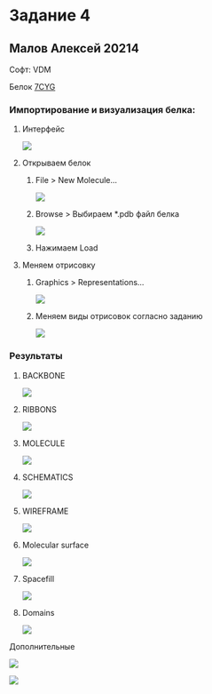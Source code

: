 # Задание 4
## Малов Алексей 20214
Софт: VDM 

Бeлок [7CYG](https://www.rcsb.org/structure/7CYG)

### Импортирование и визуализация белка:
1. Интерфейс

    ![](./readme_imgs/image1.jpg)

2. Открываем белок

    1. File > New Molecule...

        ![](./readme_imgs/image2.jpg)

    2. Browse > Выбираем *.pdb файл белка

        ![](./readme_imgs/image3.jpg)

    3. Нажимаем Load

3. Меняем отрисовку

    1. Graphics > Representations...

        ![](./readme_imgs/image4.jpg)

    2. Меняем виды отрисовок согласно заданию

        ![](./readme_imgs/image5.png)


### Результаты

1. BACKBONE

    ![](./readme_imgs/backbone.png)

2. RIBBONS

    ![](./readme_imgs/ribbons.png)

3. MOLECULE

    ![](./readme_imgs/molecule.png)

4. SCHEMATICS

    ![](./readme_imgs/cartoon.png)

5. WIREFRAME

    ![](./readme_imgs/wireframe.png)

6. Molecular surface

    ![](./readme_imgs/molecular_surface.png)

7. Spacefill

    ![](./readme_imgs/spacefill.png)

8. Domains

    ![](./readme_imgs/domains.png)

Дополнительные

![](./readme_imgs/additional1.png)

![](./readme_imgs/additional2.png)